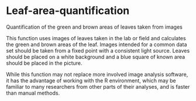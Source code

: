 # Leaf-area-quantification
Quantification of the green and brown areas of leaves taken from images

This function uses images of leaves taken in the lab or field and calculates the green and brown areas of the leaf. Images intended for a common data set should be taken from a fixed point with a consistent light source. Leaves should be placed on a white background and a blue square of known area should be placed in the picture. 

While this function may not replace more involved image analysis software, it has the advantage of working with the R environment, which may be familiar to many researchers from other parts of their analyses, and is faster than manual methods.
